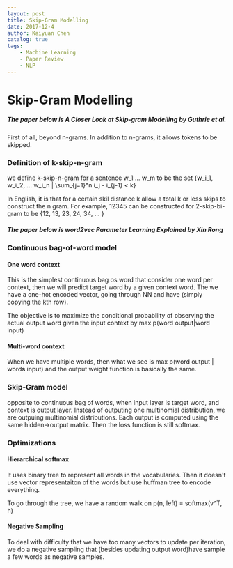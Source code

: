 ```yaml
---
layout: post
title: Skip-Gram Modelling 
date: 2017-12-4
author: Kaiyuan Chen
catalog: true
tags:
    - Machine Learning
    - Paper Review
    - NLP
---
```



# Skip-Gram Modelling 

##### The paper below is A Closer Look at Skip-gram Modelling by Guthrie et al. 

First of all, beyond n-grams. In addition to n-grams, it allows tokens to be skipped. 

### Definition of k-skip-n-gram
we define k-skip-n-gram for a sentence w_1 ... w_m to be the set 
{w_i_1, w_i_2, ... w_i_n | \sum_{j=1}^n i_j - i_{j-1} < k}

In English, it is that for a certain skil distance k allow a total k or less skips to construct the n gram. For example, 12345 can be constructed for 2-skip-bi-gram to be {12, 13, 23, 24, 34, ... }

##### The paper below is word2vec Parameter Learning Explained by Xin Rong

### Continuous bag-of-word model
#### One word context
This is the simplest continuous bag os word that consider one word per context, then we will predict target word by a given context word. 
The we have a one-hot encoded vector, going through NN and have (simply copying the kth row). 

The objective is to maximize the conditional probability of observing the actual output word given the input context by max p(word output|word input)

#### Multi-word context 
When we have multiple words, then what we see is 
max p(word output | word**s** input)
and the output weight function is basically the same. 

### Skip-Gram model 
opposite to continuous bag of words, when input layer is target word, and context is output layer. Instead of outputing one multinomial distribution, we are outpuing multinomial distributions. Each output is computed using the same hidden→output matrix. Then the loss function is still softmax. 

### Optimizations 
#### Hierarchical softmax 
It uses binary tree to represent all words in the vocabularies. Then it doesn't use vector representaiton of the words but use huffman tree to encode everything. 

To go through the tree, we have a random walk on 
p(n, left) = softmax(v^T, h)

#### Negative Sampling 
To deal with difficulty that we have too many vectors to update per iteration, we do a negative sampling that (besides updating output word)have sample a few words as negative samples. 